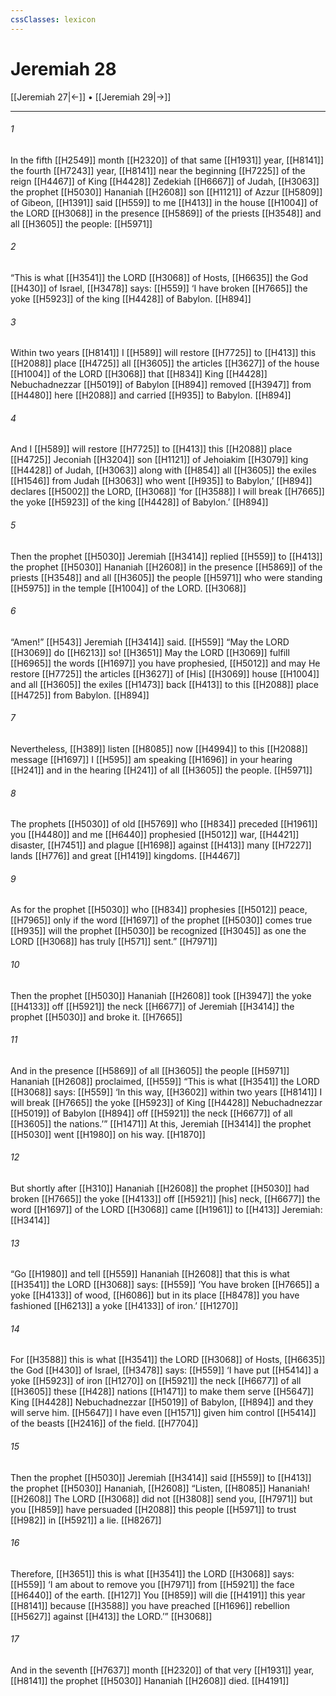```yaml
---
cssClasses: lexicon
---
```


# Jeremiah 28

[[Jeremiah 27|←]] • [[Jeremiah 29|→]]

---

###### 1
In the fifth [[H2549]] month [[H2320]] of that same [[H1931]] year, [[H8141]] the fourth [[H7243]] year, [[H8141]] near the beginning [[H7225]] of the reign [[H4467]] of King [[H4428]] Zedekiah [[H6667]] of Judah, [[H3063]] the prophet [[H5030]] Hananiah [[H2608]] son [[H1121]] of Azzur [[H5809]] of Gibeon, [[H1391]] said [[H559]] to me [[H413]] in the house [[H1004]] of the LORD [[H3068]] in the presence [[H5869]] of the priests [[H3548]] and all [[H3605]] the people: [[H5971]]

###### 2
“This is what [[H3541]] the LORD [[H3068]] of Hosts, [[H6635]] the God [[H430]] of Israel, [[H3478]] says: [[H559]] ‘I have broken [[H7665]] the yoke [[H5923]] of the king [[H4428]] of Babylon. [[H894]]

###### 3
Within two years [[H8141]] I [[H589]] will restore [[H7725]] to [[H413]] this [[H2088]] place [[H4725]] all [[H3605]] the articles [[H3627]] of the house [[H1004]] of the LORD [[H3068]] that [[H834]] King [[H4428]] Nebuchadnezzar [[H5019]] of Babylon [[H894]] removed [[H3947]] from [[H4480]] here [[H2088]] and carried [[H935]] to Babylon. [[H894]]

###### 4
And I [[H589]] will restore [[H7725]] to [[H413]] this [[H2088]] place [[H4725]] Jeconiah [[H3204]] son [[H1121]] of Jehoiakim [[H3079]] king [[H4428]] of Judah, [[H3063]] along with [[H854]] all [[H3605]] the exiles [[H1546]] from Judah [[H3063]] who went [[H935]] to Babylon,’ [[H894]] declares [[H5002]] the LORD, [[H3068]] ‘for [[H3588]] I will break [[H7665]] the yoke [[H5923]] of the king [[H4428]] of Babylon.’ [[H894]]

###### 5
Then the prophet [[H5030]] Jeremiah [[H3414]] replied [[H559]] to [[H413]] the prophet [[H5030]] Hananiah [[H2608]] in the presence [[H5869]] of the priests [[H3548]] and all [[H3605]] the people [[H5971]] who were standing [[H5975]] in the temple [[H1004]] of the LORD. [[H3068]]

###### 6
“Amen!” [[H543]] Jeremiah [[H3414]] said. [[H559]] “May the LORD [[H3069]] do [[H6213]] so! [[H3651]] May the LORD [[H3069]] fulfill [[H6965]] the words [[H1697]] you have prophesied, [[H5012]] and may He restore [[H7725]] the articles [[H3627]] of [His] [[H3069]] house [[H1004]] and all [[H3605]] the exiles [[H1473]] back [[H413]] to this [[H2088]] place [[H4725]] from Babylon. [[H894]]

###### 7
Nevertheless, [[H389]] listen [[H8085]] now [[H4994]] to this [[H2088]] message [[H1697]] I [[H595]] am speaking [[H1696]] in your hearing [[H241]] and in the hearing [[H241]] of all [[H3605]] the people. [[H5971]]

###### 8
The prophets [[H5030]] of old [[H5769]] who [[H834]] preceded [[H1961]] you [[H4480]] and me [[H6440]] prophesied [[H5012]] war, [[H4421]] disaster, [[H7451]] and plague [[H1698]] against [[H413]] many [[H7227]] lands [[H776]] and great [[H1419]] kingdoms. [[H4467]]

###### 9
As for the prophet [[H5030]] who [[H834]] prophesies [[H5012]] peace, [[H7965]] only if the word [[H1697]] of the prophet [[H5030]] comes true [[H935]] will the prophet [[H5030]] be recognized [[H3045]] as one the LORD [[H3068]] has truly [[H571]] sent.” [[H7971]]

###### 10
Then the prophet [[H5030]] Hananiah [[H2608]] took [[H3947]] the yoke [[H4133]] off [[H5921]] the neck [[H6677]] of Jeremiah [[H3414]] the prophet [[H5030]] and broke it. [[H7665]]

###### 11
And in the presence [[H5869]] of all [[H3605]] the people [[H5971]] Hananiah [[H2608]] proclaimed, [[H559]] “This is what [[H3541]] the LORD [[H3068]] says: [[H559]] ‘In this way, [[H3602]] within two years [[H8141]] I will break [[H7665]] the yoke [[H5923]] of King [[H4428]] Nebuchadnezzar [[H5019]] of Babylon [[H894]] off [[H5921]] the neck [[H6677]] of all [[H3605]] the nations.’” [[H1471]] At this, Jeremiah [[H3414]] the prophet [[H5030]] went [[H1980]] on his way. [[H1870]]

###### 12
But shortly after [[H310]] Hananiah [[H2608]] the prophet [[H5030]] had broken [[H7665]] the yoke [[H4133]] off [[H5921]] [his] neck, [[H6677]] the word [[H1697]] of the LORD [[H3068]] came [[H1961]] to [[H413]] Jeremiah: [[H3414]]

###### 13
“Go [[H1980]] and tell [[H559]] Hananiah [[H2608]] that this is what [[H3541]] the LORD [[H3068]] says: [[H559]] ‘You have broken [[H7665]] a yoke [[H4133]] of wood, [[H6086]] but in its place [[H8478]] you have fashioned [[H6213]] a yoke [[H4133]] of iron.’ [[H1270]]

###### 14
For [[H3588]] this is what [[H3541]] the LORD [[H3068]] of Hosts, [[H6635]] the God [[H430]] of Israel, [[H3478]] says: [[H559]] ‘I have put [[H5414]] a yoke [[H5923]] of iron [[H1270]] on [[H5921]] the neck [[H6677]] of all [[H3605]] these [[H428]] nations [[H1471]] to make them serve [[H5647]] King [[H4428]] Nebuchadnezzar [[H5019]] of Babylon, [[H894]] and they will serve him. [[H5647]] I have even [[H1571]] given him control [[H5414]] of the beasts [[H2416]] of the field. [[H7704]]

###### 15
Then the prophet [[H5030]] Jeremiah [[H3414]] said [[H559]] to [[H413]] the prophet [[H5030]] Hananiah, [[H2608]] “Listen, [[H8085]] Hananiah! [[H2608]] The LORD [[H3068]] did not [[H3808]] send you, [[H7971]] but you [[H859]] have persuaded [[H2088]] this people [[H5971]] to trust [[H982]] in [[H5921]] a lie. [[H8267]]

###### 16
Therefore, [[H3651]] this is what [[H3541]] the LORD [[H3068]] says: [[H559]] ‘I am about to remove you [[H7971]] from [[H5921]] the face [[H6440]] of the earth. [[H127]] You [[H859]] will die [[H4191]] this year [[H8141]] because [[H3588]] you have preached [[H1696]] rebellion [[H5627]] against [[H413]] the LORD.’” [[H3068]]

###### 17
And in the seventh [[H7637]] month [[H2320]] of that very [[H1931]] year, [[H8141]] the prophet [[H5030]] Hananiah [[H2608]] died. [[H4191]]

